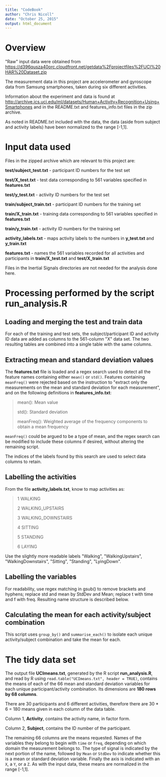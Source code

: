 ```yaml
---
title: "CodeBook"
author: "Chris Nicoll"
date: "October 25, 2015"
output: html_document
---
```


# Overview

"Raw" input data were obtained from
<https://d396qusza40orc.cloudfront.net/getdata%2Fprojectfiles%2FUCI%20HAR%20Dataset.zip>

The measurement data in this project are accelerometer and gyroscope data from Samsung smartphones, taken during six different activities.

Information about the experiment and data is found at
<http://archive.ics.uci.edu/ml/datasets/Human+Activity+Recognition+Using+Smartphones>
and in the README.txt and features_info.txt files in the zip archive.

As noted in README.txt included with the data, the data (aside from subject and activity labels) have been normalized to the range [-1,1].

# Input data used

Files in the zipped archive which are relevant to this project are:

**test/subject_test.txt** - participant ID numbers for the test set

**test/X_test.txt** - test data corresponding to 561 variables specified in **features.txt**

**test/y_test.txt** - activity ID numbers for the test set

**train/subject_train.txt** - participant ID numbers for the training set

**train/X_train.txt** - training data corresponding to 561 variables specified in **features.txt**

**train/y_train.txt** - activity ID numbers for the training set

**activity\_labels.txt** - maps activity labels to the numbers in **y\_test.txt** and **y\_train.txt**

**features.txt** - names the 561 variables recorded for all activities and participants in **train/X_test.txt** and **test/X_train.txt**

Files in the Inertial Signals directories are not needed for the analysis done here.

# Processing performed by the script **run_analysis.R**

## Loading and merging the test and train data

For each of the training and test sets, the subject/participant ID and activity ID data are added as columns to the 561-column "X" data set. The two resulting tables are combined into a single table with the same columns.

## Extracting mean and standard deviation values

The **features.txt** file is loaded and a regex search used to detect all the feature names containing either ```mean()``` or ```std()```. Features containing ```meanFreq()``` were rejected based on the instruction to "extract only the measurements on the mean and standard deviation for each measurement", and on the following definitions in **features_info.txt**: 

> mean(): Mean value
>
> std(): Standard deviation
>
> meanFreq(): Weighted average of the frequency components to obtain a mean frequency

```meanFreq()``` could be argued to be a type of mean, and the regex search can be modified to include these columns if desired, without altering the remaining script.

The indices of the labels found by this search are used to select data columns to retain.

## Labelling the activities

From the file **activity_labels.txt**, know to map activities as:

> 1 WALKING
>
> 2 WALKING_UPSTAIRS
>
> 3 WALKING_DOWNSTAIRS
>
> 4 SITTING
>
> 5 STANDING
>
> 6 LAYING

Use the slightly more readable labels "Walking", "WalkingUpstairs", "WalkingDownstairs", "Sitting", "Standing", "LyingDown".

## Labelling the variables

For readability, use regex matching in gsub() to remove brackets and hyphens; replace std and mean by StdDev and Mean; replace t with time and f with freq. Resulting name structure is described below.

## Calculating the mean for each activity/subject combination

This script uses ```group_by()``` and ```summarise_each()``` to isolate each unique activity/subject combination and take the mean for each.

# The tidy data set

The output file **UCImeans.txt**, generated by the R script **run_analysis.R**, and read by R using ```read.table("UCImeans.txt", header = TRUE)```, contains the means of each of the 66 mean and standard deviation variables for each unique participant/activity combination. Its dimensions are **180 rows by 68 columns**.

There are 30 participants and 6 different activities, therefore there are 30 * 6 = 180 means given in each column of the data table.

Column 1, **Activity**, contains the activity name, in factor form.

Column 2, **Subject**, contains the ID number of the participant.

The remaining 66 columns are the means requested. Names of the variables they belong to begin with ```time``` or ```freq```, depending on which domain the measurement belongs to. The type of signal is indicated by the next portion of the name, followed by ```Mean``` or ```StdDev``` to indicate whether this is a mean or standard deviation variable. Finally the axis is indicated with an ```X```, a ```Y```, or a ```Z```. As with the input data, these means are normalized in the range [-1,1].
